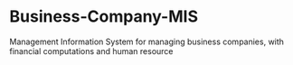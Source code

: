 # Business-Company-MIS
Management Information System for managing business companies, with financial computations and human resource 
